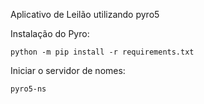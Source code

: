 Aplicativo de Leilão utilizando pyro5

Instalação do Pyro:
```
python -m pip install -r requirements.txt
```

Iniciar o servidor de nomes:
```
pyro5-ns
```
